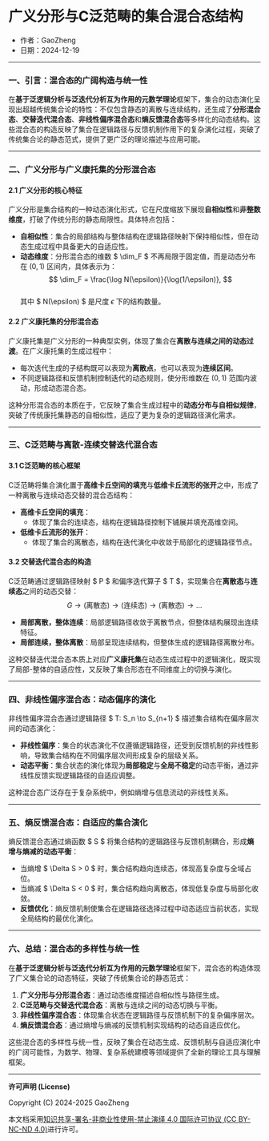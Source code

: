 # **广义分形与C泛范畴的集合混合态结构**

- 作者：GaoZheng
- 日期：2024-12-19

---

### **一、引言：混合态的广阔构造与统一性**

在**基于泛逻辑分析与泛迭代分析互为作用的元数学理论**框架下，集合的动态演化呈现出超越传统集合论的特性：不仅包含静态的离散与连续结构，还生成了**分形混合态**、**交替迭代混合态**、**非线性偏序混合态**和**熵反馈混合态**等多样化的动态结构。这些混合态的构造反映了集合在逻辑路径与反馈机制作用下的复杂演化过程，突破了传统集合论的静态范式，提供了更广泛的理论描述与应用可能。

---

### **二、广义分形与广义康托集的分形混合态**

#### **2.1 广义分形的核心特征**
广义分形是集合结构的一种动态演化形式，它在尺度缩放下展现**自相似性**和**非整数维度**，打破了传统分形的静态局限性。具体特点包括：

- **自相似性**：集合的局部结构与整体结构在逻辑路径映射下保持相似性，但在动态生成过程中具备更大的自适应性。  
- **动态维度**：分形混合态的维数 $ \dim_F $ 不再局限于固定值，而是动态分布在 $(0,1)$ 区间内，具体表示为：  
   $$
   \dim_F = \frac{\log N(\epsilon)}{\log(1/\epsilon)},
   $$  
   其中 $ N(\epsilon) $ 是尺度 $\epsilon$ 下的结构数量。

#### **2.2 广义康托集的分形混合态**  
广义康托集是广义分形的一种典型实例，体现了集合在**离散与连续之间的动态过渡**。在广义康托集的生成过程中：  
- 每次迭代生成的子结构既可以表现为**离散点**，也可以表现为**连续区间**。  
- 不同逻辑路径和反馈机制控制迭代的动态规则，使分形维数在 $(0,1)$ 范围内波动，形成动态混合态。  

这种分形混合态的本质在于，它反映了集合生成过程中的**动态分布与自相似规律**，突破了传统康托集静态的自相似性，适应了更为复杂的逻辑路径演化需求。

---

### **三、C泛范畴与离散-连续交替迭代混合态**

#### **3.1 C泛范畴的核心框架**  
C泛范畴将集合演化置于**高维卡丘空间的填充**与**低维卡丘流形的张开**之中，形成了一种离散与连续动态交替的混合态结构：  
- **高维卡丘空间的填充**：  
   - 体现了集合的连续态，结构在逻辑路径控制下铺展并填充高维空间。  
- **低维卡丘流形的张开**：  
   - 体现了集合的离散态，结构在迭代演化中收敛于局部化的逻辑路径节点。  

#### **3.2 交替迭代混合态的构造**  
C泛范畴通过逻辑路径映射 $ P $ 和偏序迭代算子 $ T $，实现集合在**离散态**与**连续态**之间的动态交替：  
$$
G \to \text{(离散态)} \to \text{(连续态)} \to \text{(离散态)} \to \dots
$$  
- **局部离散，整体连续**：局部逻辑路径收敛于离散节点，但整体结构展现出连续特征。  
- **局部连续，整体离散**：局部呈现连续结构，但整体生成的逻辑路径离散分布。

这种交替迭代混合态本质上对应**广义康托集**在动态生成过程中的逻辑演化，既实现了局部-整体的自适应性，又反映了集合形态在不同维度上的切换与演化。

---

### **四、非线性偏序混合态：动态偏序的演化**

非线性偏序混合态通过逻辑路径 $ T: S_n \to S_{n+1} $ 描述集合结构在偏序层次间的动态演化：  
- **非线性偏序**：集合的状态演化不仅遵循逻辑路径，还受到反馈机制的非线性影响，导致集合结构在不同偏序层次间形成复杂的层级关系。  
- **动态平衡**：集合状态的演化体现为**局部稳定**与**全局不稳定**的动态平衡，通过非线性反馈实现逻辑路径的自适应调整。

这种混合态广泛存在于复杂系统中，例如熵增与信息流动的非线性关系。

---

### **五、熵反馈混合态：自适应的集合演化**

熵反馈混合态通过熵函数 $ S $ 将集合结构的逻辑路径与反馈机制耦合，形成**熵增与熵减的动态平衡**：  
- 当熵增 $ \Delta S > 0 $ 时，集合结构趋向连续态，体现高复杂度与全域占位。  
- 当熵减 $ \Delta S < 0 $ 时，集合结构趋向离散态，体现低复杂度与局部化收敛。  
- **反馈优化**：熵反馈机制使集合在逻辑路径选择过程中动态适应当前状态，实现全局结构的最优化演化。

---

### **六、总结：混合态的多样性与统一性**

在**基于泛逻辑分析与泛迭代分析互为作用的元数学理论**框架下，混合态的构造体现了广义集合论的动态特征，突破了传统集合论的静态范式：  
1. **广义分形与分形混合态**：通过动态维度描述自相似性与路径生成。  
2. **C泛范畴与交替迭代混合态**：离散与连续之间的动态切换与平衡。  
3. **非线性偏序混合态**：体现集合状态在逻辑路径与反馈机制下的复杂偏序层次。  
4. **熵反馈混合态**：通过熵增与熵减的反馈机制实现结构的动态自适应优化。

这些混合态的多样性与统一性，反映了集合在动态生成、反馈机制与自适应演化中的广阔可能性，为数学、物理、复杂系统建模等领域提供了全新的理论工具与理解框架。

---

**许可声明 (License)**

Copyright (C) 2024-2025 GaoZheng 

本文档采用[知识共享-署名-非商业性使用-禁止演绎 4.0 国际许可协议 (CC BY-NC-ND 4.0)](https://creativecommons.org/licenses/by-nc-nd/4.0/deed.zh-Hans)进行许可。
